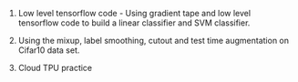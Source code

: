 1. Low level tensorflow code - Using gradient tape and low level tensorflow code to build a linear classifier and SVM classifier.

2. Using the mixup, label smoothing, cutout and test time augmentation on Cifar10 data set.

3. Cloud TPU practice
